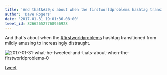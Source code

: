```yaml
---
title: 'And that&#39;s about when the firstworldproblems hashtag transitioned from...'
author: 'Dave Rogers'
date: '2017-01-31 19:01:36-08:00'
tweet_id: 826626527768956928
---
```

And that's about when the [#firstworldproblems](https://twitter.com/hashtag/firstworldproblems) hashtag transitioned from mildly amusing to increasingly distraught.

![2017-01-31-what-he-tweeted-and-thats-about-when-the-firstworldproblems-0](/heap/2017-01-31-what-he-tweeted-and-thats-about-when-the-firstworldproblems-0.jpg)

[tweet](https://twitter.com/yukondude/status/826626527768956928)